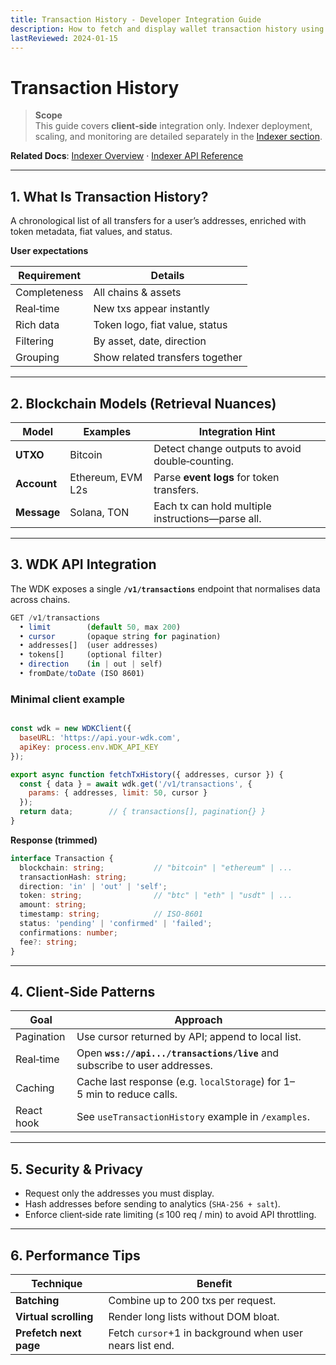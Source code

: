 ```yaml
---
title: Transaction History - Developer Integration Guide
description: How to fetch and display wallet transaction history using the WDK.
lastReviewed: 2024‑01‑15
---
```


# Transaction History

> **Scope**  
> This guide covers **client‑side** integration only. Indexer deployment, scaling, and monitoring are detailed separately in the [Indexer section](indexer.md).


**Related Docs**: [Indexer Overview](indexer.md) · [Indexer API Reference](indexer/indexer-api-reference.md)

---

## 1. What Is Transaction History?

A chronological list of all transfers for a user’s addresses, enriched with token metadata, fiat values, and status.

**User expectations**

| Requirement | Details |
|-------------|---------|
| Completeness | All chains & assets |
| Real‑time    | New txs appear instantly |
| Rich data    | Token logo, fiat value, status |
| Filtering    | By asset, date, direction |
| Grouping     | Show related transfers together |

---

## 2. Blockchain Models (Retrieval Nuances)

| Model | Examples | Integration Hint |
|-------|----------|------------------|
| **UTXO** | Bitcoin | Detect change outputs to avoid double‑counting. |
| **Account** | Ethereum, EVM L2s | Parse **event logs** for token transfers. |
| **Message** | Solana, TON | Each tx can hold multiple instructions—parse all. |

---

## 3. WDK API Integration

The WDK exposes a single **`/v1/transactions`** endpoint that normalises data across chains.

```ts
GET /v1/transactions
  • limit        (default 50, max 200)
  • cursor       (opaque string for pagination)
  • addresses[]  (user addresses)
  • tokens[]     (optional filter)
  • direction    (in | out | self)
  • fromDate/toDate (ISO 8601)
```

### Minimal client example

```js

const wdk = new WDKClient({
  baseURL: 'https://api.your-wdk.com',
  apiKey: process.env.WDK_API_KEY
});

export async function fetchTxHistory({ addresses, cursor }) {
  const { data } = await wdk.get('/v1/transactions', {
    params: { addresses, limit: 50, cursor }
  });
  return data;        // { transactions[], pagination{} }
}
```

**Response (trimmed)**

```ts
interface Transaction {
  blockchain: string;           // "bitcoin" | "ethereum" | ...
  transactionHash: string;
  direction: 'in' | 'out' | 'self';
  token: string;                // "btc" | "eth" | "usdt" | ...
  amount: string;
  timestamp: string;            // ISO‑8601
  status: 'pending' | 'confirmed' | 'failed';
  confirmations: number;
  fee?: string;
}
```

---

## 4. Client‑Side Patterns

| Goal       | Approach                                                                   |
| ---------- | -------------------------------------------------------------------------- |
| Pagination | Use cursor returned by API; append to local list.                          |
| Real‑time  | Open **`wss://api.../transactions/live`** and subscribe to user addresses. |
| Caching    | Cache last response (e.g. `localStorage`) for 1–5 min to reduce calls.     |
| React hook | See `useTransactionHistory` example in `/examples`.                        |

---

## 5. Security & Privacy

* Request only the addresses you must display.
* Hash addresses before sending to analytics (`SHA‑256 + salt`).
* Enforce client‑side rate limiting (≤ 100 req / min) to avoid API throttling.

---

## 6. Performance Tips

| Technique              | Benefit                                                  |
| ---------------------- | -------------------------------------------------------- |
| **Batching**           | Combine up to 200 txs per request.                       |
| **Virtual scrolling**  | Render long lists without DOM bloat.                     |
| **Prefetch next page** | Fetch `cursor`+1 in background when user nears list end. |

<!-- ---

## 7. Next Steps

1. **UI patterns** → [Transaction History UI Patterns](transaction-history-ui-patterns.md)
2. **Full examples** → [`/examples/transaction-history`](transaction-history-examples.md)
3. **Indexer ops** → [Deployment Guide](indexer/indexer-deployment.md) -->

